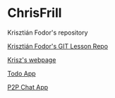 # ChrisFrill
Krisztián Fodor's repository

[Krisztián Fodor's GIT Lesson Repo](https://github.com/ChrisFrill/git-lesson-repository "Krisz Git Lesson Repo")

[Krisz's webpage](https://chrisfrill.github.io/ "Krisz's webpage")

[Todo App](https://github.com/ChrisFrill/todo-app "Krisz's todo app")

[P2P Chat App](https://github.com/ChrisFrill/p2p-chat "Krisz's P2P chat app")
